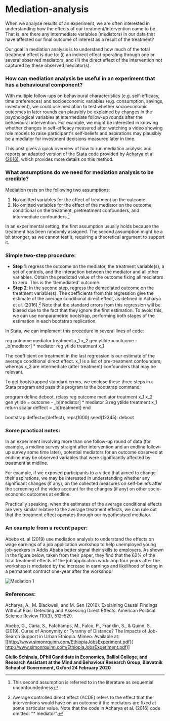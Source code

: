 # Mediation-analysis
When we analyse results of an experiment, we are often interested in understanding how the effects of our treatment/intervention came to be. That is, are there any intermediate variables (mediators) in our data that have affected our final outcome of interest as a result of the treatment?

Our goal in mediation analysis is to understand how much of the total treatment effect is due to: (i) an indirect effect operating through one or several observed mediators, and (ii) the direct effect of the intervention not captured by these observed mediator(s).

### How can mediation analysis be useful in an experiment that has a behavioural component?

With multiple follow-ups on behavioural characteristics (e.g. self-efficacy, time preferences) and socioeconomic variables (e.g. consumption, savings, investment), we could use mediation to test whether socioeconomic outcomes in later rounds can plausibly be explained by changes in the psychological variables at intermediate follow-up rounds after the behavioural intervention.
For example, we might be interested in knowing whether changes in self-efficacy measured after watching a video showing role models to raise participant's self-beliefs and aspirations may plausibly be a mediator for investment decisions measured later in time.

This post gives a quick overview of how to run mediation analysis and reports an adapted version of the Stata code provided by [Acharya et al (2016)](https://www.cambridge.org/core/journals/american-political-science-review/article/explaining-causal-findings-without-bias-detecting-and-assessing-direct-effects/D11BEB8666E913A0DCD7D0B9872F5D11), which provides more details on this method.

### What assumptions do we need for mediation analysis to be credible?

Mediation rests on the following two assumptions: 
1.	No omitted variables for the effect of treatment on the outcome.
2.	No omitted variables for the effect of the mediator on the outcome, conditional on the treatment, pretreatment confounders, and intermediate confounders.[^1] 

In an experimental setting, the first assumption usually holds because the treatment has been randomly assigned. The second assumption might be a bit stronger, as we cannot test it, requiring a theoretical argument to support it.

### Simple two-step procedure:

- **Step 1**: regress the outcome on the mediator, the treatment variable(s), a set of controls, and the interaction between the mediator and all other variables. Obtain the predicted value of the outcome fixing all mediators to zero. This is the ‘demediated’ outcome.
- **Step 2**: In the second step, regress the demediated outcome on the treatment variable(s). The coefficients from this regression give the estimate of the average conditional direct effect, as defined in Acharya et al. (2016).[^2]  Note that the standard errors from this regression will be biased due to the fact that they ignore the first estimation. To avoid this, we can use nonparametric bootstrap, performing both stages of the estimation in each bootstrap replication.

In Stata, we can implement this procedure in several lines of code:

reg outcome mediator treatment x_1  x_2 
gen ytilde = outcome  - _b[mediator] * mediator 
reg ytilde treatment  x_1 

[^1]:This second assumption is referred to in the literature as sequential unconfoundedness
[^2]:Average controlled direct effect (ACDE) refers to the effect that the interventions would have on an outcome if the mediators are fixed at some particular value. Note that the code in Acharya et al. (2016) code omitted: "* mediator". 

The coefficient on treatment in the last regression is our estimate of the average conditional direct effect. x_1 is a list of pre-treatment confounders, whereas x_2 are intermediate (after treatment) confounders that may be relevant.

To get bootstrapped standard errors, we enclose these three steps in a Stata program and pass this program to the bootstrap command:

program define deboot, rclass
reg outcome mediator treatment x_1  x_2  	
gen ytilde = outcome  - _b[mediator] * mediator   3
reg ytilde treatment  x_1 
return scalar deffect = _b[treatment]
end

bootstrap deffect=r(deffect), reps(1000) seed(12345): deboot

### Some practical notes:

In an experiment involving more than one follow-up round of data (for example, a midline survey straight after intervention and an endline follow-up survey some time later), potential mediators for an outcome observed at endline may be observed variables that were significantly affected by treatment at midline.

For example, if we exposed participants to a video that aimed to change their aspirations, we may be interested in understanding whether any significant changes (if any), on the collected measures on self-beliefs after the screening of the video account for the changes (if any) on other socio-economic outcomes at endline.

Practically speaking, when the estimates of the average conditional effects are very similar relative to the average treatment effects, we can rule out that the treatment effect operates through our hypothesised mediator. 
 
### An example from a recent paper:

Abebe et. al (2019) use mediation analysis to understand the effects on wage earnings of a job application workshop to help unemployed young job-seekers in Addis Ababa better signal their skills to employers. As shown in the figure below, taken from their paper, they find that the 62% of the total treatment effects of the job application workshop four years after the workshop is mediated by the increase in earnings and likelihood of being in a permanent contract one-year after the workshop.

![Mediation 1](https://github.com/csae-coders-corner/Mediation-analysis/assets/148211163/4462e191-4ecc-45db-85b1-77d124d28670)


### References:

Acharya, A., M. Blackwell, and M. Sen (2016). Explaining Causal Findings Without Bias: Detecting and Assessing Direct Effects. American Political Science Review 110(3), 512–529. 

Abebe, G., Caria, S., Fafchamps, M., Falco, P., Franklin, S., & Quinn, S. (2019). Curse of Anonymity or Tyranny of Distance? The Impacts of Job-Search Support in Urban Ethiopia. Mimeo. Available at: [[http://www.simonrquinn.com/EthiopiaJobsExperiment.pdf]( http://www.simonrquinn.com/EthiopiaJobsExperiment.pdf)]

**Giulio Schinaia, DPhil Candidate in Economics, Balliol College, and Research Assistant at the Mind and Behaviour Research Group, Blavatnik School of Government, Oxford 
24 February 2020**

